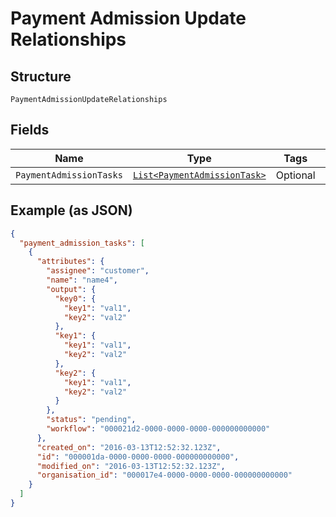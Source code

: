 
# Payment Admission Update Relationships

## Structure

`PaymentAdmissionUpdateRelationships`

## Fields

| Name | Type | Tags | Description |
|  --- | --- | --- | --- |
| `PaymentAdmissionTasks` | [`List<PaymentAdmissionTask>`](../../doc/models/payment-admission-task.md) | Optional | - |

## Example (as JSON)

```json
{
  "payment_admission_tasks": [
    {
      "attributes": {
        "assignee": "customer",
        "name": "name4",
        "output": {
          "key0": {
            "key1": "val1",
            "key2": "val2"
          },
          "key1": {
            "key1": "val1",
            "key2": "val2"
          },
          "key2": {
            "key1": "val1",
            "key2": "val2"
          }
        },
        "status": "pending",
        "workflow": "000021d2-0000-0000-0000-000000000000"
      },
      "created_on": "2016-03-13T12:52:32.123Z",
      "id": "000001da-0000-0000-0000-000000000000",
      "modified_on": "2016-03-13T12:52:32.123Z",
      "organisation_id": "000017e4-0000-0000-0000-000000000000"
    }
  ]
}
```

